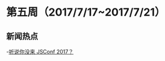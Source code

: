 # 第五周（2017/7/17~2017/7/21）

## 新闻热点

-[听说你没来 JSConf 2017？](https://juejin.im/post/5969821851882534a31cab5b?utm_source=gold_browser_extension)
